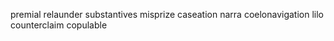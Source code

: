 premial relaunder substantives misprize caseation narra coelonavigation lilo counterclaim copulable 
